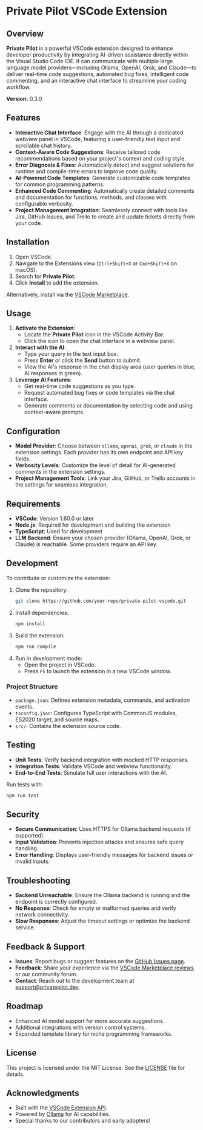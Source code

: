 # Private Pilot VSCode Extension

## Overview
**Private Pilot** is a powerful VSCode extension designed to enhance developer productivity by integrating AI-driven assistance directly within the Visual Studio Code IDE. It can communicate with multiple large language model providers—including Ollama, OpenAI, Grok, and Claude—to deliver real-time code suggestions, automated bug fixes, intelligent code commenting, and an interactive chat interface to streamline your coding workflow.

**Version:** 0.3.0

## Features
- **Interactive Chat Interface**: Engage with the AI through a dedicated webview panel in VSCode, featuring a user-friendly text input and scrollable chat history.
- **Context-Aware Code Suggestions**: Receive tailored code recommendations based on your project's context and coding style.
- **Error Diagnosis & Fixes**: Automatically detect and suggest solutions for runtime and compile-time errors to improve code quality.
- **AI-Powered Code Templates**: Generate customizable code templates for common programming patterns.
- **Enhanced Code Commenting**: Automatically create detailed comments and documentation for functions, methods, and classes with configurable verbosity.
- **Project Management Integration**: Seamlessly connect with tools like Jira, GitHub Issues, and Trello to create and update tickets directly from your code.

## Installation
1. Open VSCode.
2. Navigate to the Extensions view (`Ctrl+Shift+X` or `Cmd+Shift+X` on macOS).
3. Search for **Private Pilot**.
4. Click **Install** to add the extension.

Alternatively, install via the [VSCode Marketplace](https://marketplace.visualstudio.com/).

## Usage
1. **Activate the Extension**:
   - Locate the **Private Pilot** icon in the VSCode Activity Bar.
   - Click the icon to open the chat interface in a webview panel.
2. **Interact with the AI**:
   - Type your query in the text input box.
   - Press **Enter** or click the **Send** button to submit.
   - View the AI's response in the chat display area (user queries in blue, AI responses in green).
3. **Leverage AI Features**:
   - Get real-time code suggestions as you type.
   - Request automated bug fixes or code templates via the chat interface.
   - Generate comments or documentation by selecting code and using context-aware prompts.

## Configuration
- **Model Provider**: Choose between `ollama`, `openai`, `grok`, or `claude` in the extension settings. Each provider has its own endpoint and API key fields.
- **Verbosity Levels**: Customize the level of detail for AI-generated comments in the extension settings.
- **Project Management Tools**: Link your Jira, GitHub, or Trello accounts in the settings for seamless integration.

## Requirements
- **VSCode**: Version 1.60.0 or later
- **Node.js**: Required for development and building the extension
- **TypeScript**: Used for development
- **LLM Backend**: Ensure your chosen provider (Ollama, OpenAI, Grok, or Claude) is reachable. Some providers require an API key.

## Development
To contribute or customize the extension:
1. Clone the repository:
   ```bash
   git clone https://github.com/your-repo/private-pilot-vscode.git
   ```
2. Install dependencies:
   ```bash
   npm install
   ```
3. Build the extension:
   ```bash
   npm run compile
   ```
4. Run in development mode:
   - Open the project in VSCode.
   - Press `F5` to launch the extension in a new VSCode window.

### Project Structure
- `package.json`: Defines extension metadata, commands, and activation events.
- `tsconfig.json`: Configures TypeScript with CommonJS modules, ES2020 target, and source maps.
- `src/`: Contains the extension source code.

## Testing
- **Unit Tests**: Verify backend integration with mocked HTTP responses.
- **Integration Tests**: Validate VSCode and webview functionality.
- **End-to-End Tests**: Simulate full user interactions with the AI.

Run tests with:
```bash
npm run test
```

## Security
- **Secure Communication**: Uses HTTPS for Ollama backend requests (if supported).
- **Input Validation**: Prevents injection attacks and ensures safe query handling.
- **Error Handling**: Displays user-friendly messages for backend issues or invalid inputs.

## Troubleshooting
- **Backend Unreachable**: Ensure the Ollama backend is running and the endpoint is correctly configured.
- **No Response**: Check for empty or malformed queries and verify network connectivity.
- **Slow Responses**: Adjust the timeout settings or optimize the backend service.

## Feedback & Support
- **Issues**: Report bugs or suggest features on the [GitHub Issues page](https://github.com/your-repo/private-pilot-vscode/issues).
- **Feedback**: Share your experience via the [VSCode Marketplace reviews](https://marketplace.visualstudio.com/) or our community forum.
- **Contact**: Reach out to the development team at support@privatepilot.dev.

## Roadmap
- Enhanced AI model support for more accurate suggestions.
- Additional integrations with version control systems.
- Expanded template library for niche programming frameworks.

## License
This project is licensed under the MIT License. See the [LICENSE](LICENSE) file for details.

## Acknowledgments
- Built with the [VSCode Extension API](https://code.visualstudio.com/api).
- Powered by [Ollama](https://ollama.ai/) for AI capabilities.
- Special thanks to our contributors and early adopters!
